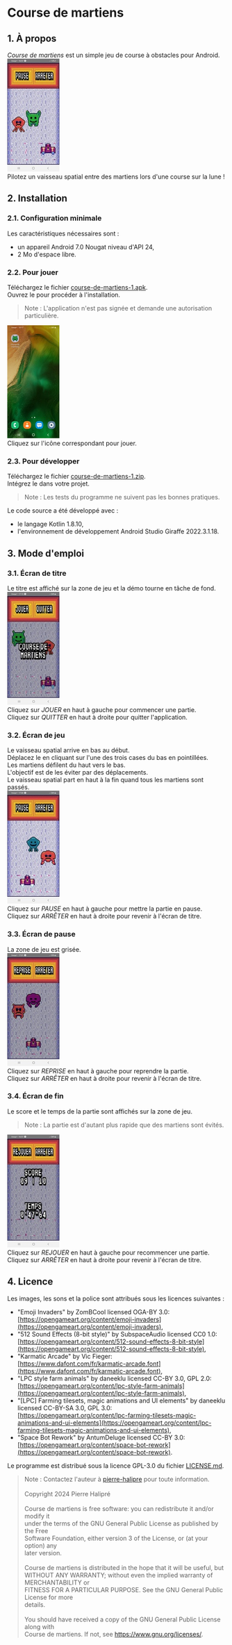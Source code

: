 # Course de martiens

## 1. À propos

*Course de martiens* est un simple jeu de course à obstacles pour Android.\
![Course de martiens](assets/readme_1_a_propos.jpg)\
Pilotez un vaisseau spatial entre des martiens lors d'une course sur la lune !

## 2. Installation

### 2.1. Configuration minimale

Les caractéristiques nécessaires sont :
- un appareil Android 7.0 Nougat niveau d'API 24,
- 2 Mo d'espace libre.

### 2.2. Pour jouer

Téléchargez le fichier [course-de-martiens-1.apk](../../releases/download/v1/course-de-martiens-1.apk).\
Ouvrez le pour procéder à l'installation.
>Note : L'application n'est pas signée et demande une autorisation particulière.

![Pour jouer](assets/readme_2_2_pour_jouer.jpg)\
Cliquez sur l'icône correspondant pour jouer.

### 2.3. Pour développer

Téléchargez le fichier [course-de-martiens-1.zip](../../archive/refs/tags/v1.zip).\
Intégrez le dans votre projet.
>Note : Les tests du programme ne suivent pas les bonnes pratiques.

Le code source a été développé avec :
- le langage Kotlin 1.8.10,
- l'environnement de développement Android Studio Giraffe 2022.3.1.18.

## 3. Mode d'emploi

### 3.1. Écran de titre

Le titre est affiché sur la zone de jeu et la démo tourne en tâche de fond.\
![Écran de titre](assets/readme_3_1_ecran_de_titre.jpg)\
Cliquez sur *JOUER* en haut à gauche pour commencer une partie.\
Cliquez sur *QUITTER* en haut à droite pour quitter l'application.

### 3.2. Écran de jeu

Le vaisseau spatial arrive en bas au début.\
Déplacez le en cliquant sur l'une des trois cases du bas en pointillées.\
Les martiens défilent du haut vers le bas.\
L'objectif est de les éviter par des déplacements.\
Le vaisseau spatial part en haut à la fin quand tous les martiens sont passés.\
![Écran de jeu](assets/readme_3_2_ecran_de_jeu.jpg)\
Cliquez sur *PAUSE* en haut à gauche pour mettre la partie en pause.\
Cliquez sur *ARRÊTER* en haut à droite pour revenir à l'écran de titre.

### 3.3. Écran de pause

La zone de jeu est grisée.\
![Écran de pause](assets/readme_3_3_ecran_de_pause.jpg)\
Cliquez sur *REPRISE* en haut à gauche pour reprendre la partie.\
Cliquez sur *ARRÊTER* en haut à droite pour revenir à l'écran de titre.

### 3.4. Écran de fin

Le score et le temps de la partie sont affichés sur la zone de jeu.
>Note : La partie est d'autant plus rapide que des martiens sont évités.

![Écran de fin](assets/readme_3_4_ecran_de_fin.jpg)\
Cliquez sur *REJOUER* en haut à gauche pour recommencer une partie.\
Cliquez sur *ARRÊTER* en haut à droite pour revenir à l'écran de titre.

## 4. Licence

Les images, les sons et la police sont attribués sous les licences suivantes :
- "Emoji Invaders" by ZomBCool licensed OGA-BY 3.0:\
[https://opengameart.org/content/emoji-invaders](https://opengameart.org/content/emoji-invaders),
- "512 Sound Effects (8-bit style)" by SubspaceAudio licensed CC0 1.0:\
[https://opengameart.org/content/512-sound-effects-8-bit-style](https://opengameart.org/content/512-sound-effects-8-bit-style),
- "Karmatic Arcade" by Vic Fieger:\
[https://www.dafont.com/fr/karmatic-arcade.font](https://www.dafont.com/fr/karmatic-arcade.font),
- "LPC style farm animals" by daneeklu licensed CC-BY 3.0, GPL 2.0:\
[https://opengameart.org/content/lpc-style-farm-animals](https://opengameart.org/content/lpc-style-farm-animals),
- "[LPC] Farming tilesets, magic animations and UI elements" by daneeklu\
licensed CC-BY-SA 3.0, GPL 3.0:\
[https://opengameart.org/content/lpc-farming-tilesets-magic-animations-and-ui-elements](https://opengameart.org/content/lpc-farming-tilesets-magic-animations-and-ui-elements),
- "Space Bot Rework" by AntumDeluge licensed CC-BY 3.0:\
[https://opengameart.org/content/space-bot-rework](https://opengameart.org/content/space-bot-rework).

Le programme est distribué sous la licence GPL-3.0 du fichier [LICENSE.md](LICENSE.md).
>Note : Contactez l'auteur à [pierre-halipre](https://github.com/pierre-halipre) pour toute information.\
\
Copyright 2024 Pierre Halipré\
\
Course de martiens is free software: you can redistribute it and/or modify it\
under the terms of the GNU General Public License as published by the Free\
Software Foundation, either version 3 of the License, or (at your option) any\
later version.\
\
Course de martiens is distributed in the hope that it will be useful, but\
WITHOUT ANY WARRANTY; without even the implied warranty of MERCHANTABILITY or\
FITNESS FOR A PARTICULAR PURPOSE. See the GNU General Public License for more\
details.\
\
You should have received a copy of the GNU General Public License along with\
Course de martiens. If not, see <https://www.gnu.org/licenses/>.